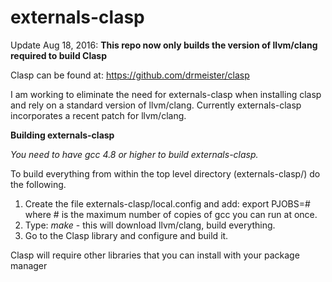 **externals-clasp**
===============

Update Aug 18, 2016:   **This repo now only builds the version of llvm/clang required to build Clasp**

Clasp can be found at:   https://github.com/drmeister/clasp

I am working to eliminate the need for externals-clasp when installing clasp and rely on a standard version of llvm/clang. Currently externals-clasp incorporates a recent patch for llvm/clang.

**Building externals-clasp**

_You need to have gcc 4.8 or higher to build externals-clasp._

To build everything from within the top level directory (externals-clasp/) do the following.

1. Create the file externals-clasp/local.config and add:   export PJOBS=# where # is the maximum number of copies of gcc you can run at once.
1. Type:  _make_    - this will download llvm/clang, build everything.
2. Go to the Clasp library and configure and build it.

Clasp will require other libraries that you can install with your package manager
